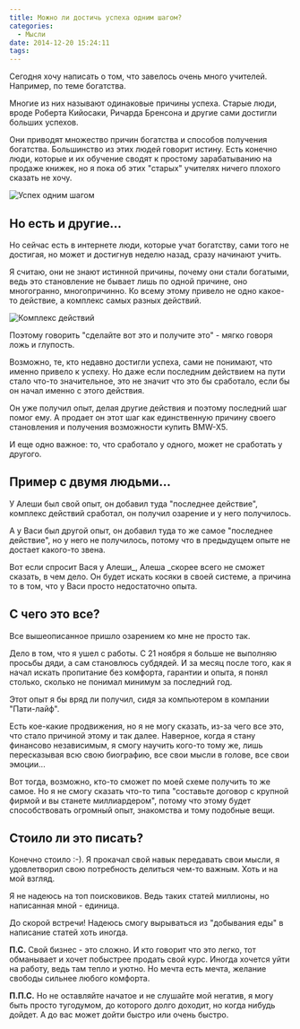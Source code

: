 ```yaml
---
title: Можно ли достичь успеха одним шагом?
categories:
  - Мысли
date: 2014-12-20 15:24:11
tags:
---
```


Сегодня хочу написать о том, что завелось очень много учителей. Например, по теме богатства.

Многие из них называют одинаковые причины успеха. Старые люди, вроде Роберта Кийосаки, Ричарда Бренсона и другие сами достигли больших успехов.

Они приводят множество причин богатства и способов получения богатства. Большинство из этих людей говорит истину. Есть конечно люди, которые и их обучение сводят к простому зарабатыванию на продаже книжек, но я пока об этих "старых" учителях ничего плохого сказать не хочу.

![Успех одним шагом](/images/7b0ea3a93aa0d825566c2a57cb761f63e802ad9c.jpg)

<!--more-->

## Но есть и другие...

Но сейчас есть в интернете люди, которые учат богатству, сами того не достигая, но может и достигнув неделю назад, сразу начинают учить.

Я считаю, они не знают истинной причины, почему они стали богатыми, ведь это становление не бывает лишь по одной причине, оно многогранно, многопричинно. Ко всему этому привело не одно какое-то действие, а комплекс самых разных действий.

![Комплекс действий](/images/fa3f4e1b65b8c94f22fab3cc32c8e96c7ee795d9.jpg)

Поэтому говорить "сделайте вот это и получите это" - мягко говоря ложь и глупость.

Возможно, те, кто недавно достигли успеха, сами не понимают, что именно привело к успеху. Но даже если последним действием на пути стало что-то значительное, это не значит что это бы сработало, если бы он начал именно с этого действия.

Он уже получил опыт, делая другие действия и поэтому последний шаг помог ему. А продает он этот шаг как единственную причину своего становления и получения возможности купить BMW-X5.

И еще одно важное: то, что сработало у одного, может не сработать у другого.

## Пример с двумя людьми...

У Алеши был свой опыт, он добавил туда "последнее действие", комплекс действий сработал, он получил озарение и у него получилось.

А у Васи был другой опыт, он добавил туда то же самое "последнее действие", но у него не получилось, потому что в предыдущем опыте не достает какого-то звена.

Вот если спросит Вася у Алеши_, Алеша _скорее всего не сможет сказать, в чем дело. Он будет искать косяки в своей системе, а причина то в том, что у Васи просто недостаточно опыта.

## С чего это все?

Все вышеописанное пришло озарением ко мне не просто так.

Дело в том, что я ушел с работы. С 21 ноября я больше не выполняю просьбы дяди, а сам становлюсь субдядей. И за месяц после того, как я начал искать пропитание без комфорта, гарантии и опыта, я понял столько, сколько не понимал минимум за последний год.

Этот опыт я бы вряд ли получил, сидя за компьютером в компании "Пати-лайф".

Есть кое-какие продвижения, но я не могу сказать, из-за чего все это, что стало причиной этому и так далее. Наверное, когда я стану финансово независимым, я смогу научить кого-то тому же, лишь пересказывая всю свою биографию, все свои мысли в голове, все свои эмоции...

Вот тогда, возможно, кто-то сможет по моей схеме получить то же самое. Но я не смогу сказать что-то типа "составьте договор с крупной фирмой и вы станете миллиардером", потому что этому будет способствовать огромный опыт, знакомства и тому подобные вещи.

## Стоило ли это писать?

Конечно стоило :-). Я прокачал свой навык передавать свои мысли, я удовлетворил свою потребность делиться чем-то важным. Хоть и на мой взгляд.

Я не надеюсь на топ поисковиков. Ведь таких статей миллионы, но написанная мной - единица.

До скорой встречи! Надеюсь смогу вырываться из "добывания еды" в написание статей хоть иногда.

**П.С.** Свой бизнес - это сложно. И кто говорит что это легко, тот обманывает и хочет побыстрее продать свой курс. Иногда хочется уйти на работу, ведь там тепло и уютно. Но мечта есть мечта, желание свободы сильнее любого комфорта.

**П.П.С.** Но не оставляйте начатое и не слушайте мой негатив, я могу быть просто тугодумом, до которого долго доходит, но когда нибудь дойдет. А до вас может дойти быстро или очень быстро.